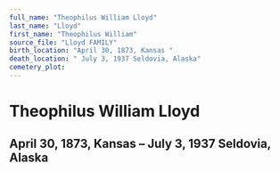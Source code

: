 ```yaml
---
full_name: "Theophilus William Lloyd"
last_name: "Lloyd"
first_name: "Theophilus William"
source_file: "Lloyd FAMILY"
birth_location: "April 30, 1873, Kansas "
death_location: " July 3, 1937 Seldovia, Alaska"
cemetery_plot: 
---
```

# Theophilus William Lloyd

## April 30, 1873, Kansas – July 3, 1937 Seldovia, Alaska

